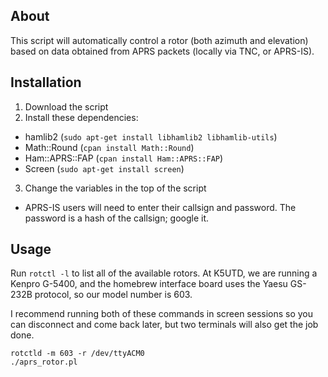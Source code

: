 ## About

This script will automatically control a rotor (both azimuth and elevation) based on data obtained from APRS packets (locally via TNC, or APRS-IS).

## Installation

1. Download the script
2. Install these dependencies:
  * hamlib2 (`sudo apt-get install libhamlib2 libhamlib-utils`)
  * Math::Round (`cpan install Math::Round`)
  * Ham::APRS::FAP (`cpan install Ham::APRS::FAP`)
  * Screen (`sudo apt-get install screen`)
3. Change the variables in the top of the script
  * APRS-IS users will need to enter their callsign and password. The password is a hash of the callsign; google it. 

## Usage

Run `rotctl -l` to list all of the available rotors. At K5UTD, we are running a Kenpro G-5400, and the homebrew interface board uses the Yaesu GS-232B protocol, so our model number is 603.

I recommend running both of these commands in screen sessions so you can disconnect and come back later, but two terminals will also get the job done.

```
rotctld -m 603 -r /dev/ttyACM0
./aprs_rotor.pl
```

